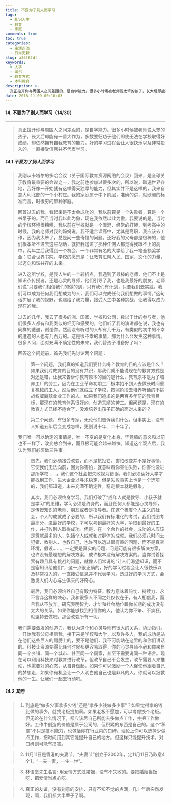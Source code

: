 ```yaml
---
title: 不要为了别人而学习
tags:
  - 札记人生
  - 教育
  - 家庭
comments: true
toc: true
categories:
  - 生活点滴
  - 日常更新
slug: a36f6fdf
keywords:
  - 大学
  - 读书
  - 教育方式
  - 本科教育
description: >-
  真正拉开你与周围人之间差距的，是自学能力。很多小时候被老师说太笨的孩子，长大后却能有一番大作为，多数要归功于他们即使无法在学校取得好成绩，却依然拥有自我教育的能力。好的学习过程会让人很快乐以及非常投入的，一直接受信息并不代表学习。
date: 2018-11-09 00:10:03
---
```

<script type="text/javascript" src="/assets/js/dist/bai.js"></script>

#### 14. 不要为了别人而学习（14/30）
---
> 真正拉开你与周围人之间差距的，是自学能力。很多小时候被老师说太笨的孩子，长大后却能有一番大作为，多数要归功于他们即使无法在学校取得好成绩，却依然拥有自我教育的能力。好的学习过程会让人很快乐以及非常投入的，一直接受信息并不代表学习。

##### 14.1 不要为了别人而学习
> 我刚从卡塔尔的多哈会议（关于国际教育资源网络的会议）回来，是全球关于教育最重要的会议之一，我之前也参加过很多次的，所以说，踏遍世界各地，我好像一开始就有这样得天独厚的能力，但其实并不是这样的，我来自意大利北部的一个小村庄。我的家庭属于中下阶层，准确的讲，就欧洲的标准而言，时很穷的那种家庭。
>
> 回首过去的我，看起来是不太会成功的，我以前算是一个失败者，算是一个书呆子的。而且当时我以此为傲，现在我依然以此为傲，我要说的是，当时的学校环境很糟糕，我以前在学校就是一个混混，经常的打架，到考高中的时候，我的老师对我的妈妈说，我不适合读高中，尤其是高职，我应该去工作，因为我太笨了，总是问一些奇怪的问题。还好我的父母都是很棒的，他们根本听不进去这些胡话，就把我送进了那种任何人都觉得我跟不上的高中，两年之后我得到一个机会，一个非常有名的大学给了我一笔全额奖学金：联合世界书院，学校的愿景是：让教育汇聚人民、国家、文化的力量，以迈向和谐共存的未来。
>
> 进入这所学校，是我人生的一个转折点，我遇到了最棒的老师，他们不止是知识点传授者，还是心灵的导师，他们引导了我，也是我最好的朋友。老师们说“只要我们相信我们的做的到，只有我们有计划，只要我们去实践，我们可以成为任何我们想成为的人，我们可以完成任何我们想做的事情。”这句话扩展了我的视野，也赐给了我力量，接受人生中各种挑战，让我得以成为现在的我。
>
> 过去的几年，我去了很多的洲、国家、学校和公司，数以千计的参与者，他们很多人都有和我类似的经历和感受的，他们听了我的演讲都在说，我也有同样的遭遇，谢谢你。然而没有听过的人却有几千万，有类似的初中的不幸的遭遇的人也有几百万的。这是很不幸的事情，那为什么会发生这种事情。很多人问，面对充满不确定性的未来，我们替孩子准备好了吗？
>
> 回答这个问题前，首先我们先讨论两个问题：
>
>> 第一个问题，我们真的知道我们要什么吗？教育的目的应该是什么？如果我们对教育的目的没有共识，那我们就不能说现在的教育方式是对还是错，让我来告诉你教育原本的目的是什么，教育原本是为了培养工厂的劳工，因为在工业革命初期工厂根本招不到人去做长时间重复机械的工人，然后他们就成立了学校，按照阶段去培养听话的不挑战权威兢兢业业工作的人。如果我们追求的是两百多年前的教育目标，那现在的教育体系很好的，创造乖顺的劳工。但问题是，现在的教育方式已经不适合了，没发培养出孩子正确的面对未来的？
>>
>> 第二个问题，有很多专家，无论他们告诉我们什么，但事实上，没有人知道五年后会变成怎样，更别说十年、二十年了。
>
> 我们唯一可以确定的事情是，唯一不变的是变化本身，毕竟熵的意义和以前也不一样了，改变总会到来，而且极可能会越来越快。知道这个观点后，我认为我们必须做三件事。
>
>> 首先，我们必须接受改变，而不是抗拒它。害怕改变并不是好事情，它使我们无法向前，因为你害怕，就意味着你害怕失败，你害怕没进那所学校……，我们这个社会把失败视为错误，我们必须读好大学才能找到工作、进大企业以寻求稳定，但是失败事实上也是一个选项的，我们都知道，未来充满不确定性，稳定根本就是假象。
>>
>> 其次，我们必须终身学习。我们打破了“成年人就是教导、小孩子就是学习”的思维，学习必须是终身的，而且任何人都能是心灵导师，是传授知识的老师、朋友或者是指导者。在这个极度个人主义的社会，个人的成就成了必要的，所以我们有标准化的考试，我们试图考最高分、进最好的学校，才可以考到最好的大学，争取到最好的工作，并打败别人取得成功。但是，在一个合作的社会，成功的人应该是贡献最多的人，包括个人成就和对群体的成就。我们必须花时间去犯错、教别人、也教自己，也许可以透过很有趣的问题，而不是真空环境，假设……，一定要是真实的问题，问题可能有很多解决方案，也许没有最理想的解决方案，或许根本没有解决方案的。当你试着探索有趣且具有挑战的问题，就像人们常说的“让人们渴望知识，而不是塞知识给他们”，这一点很正确的，好的学习过程会让人很快乐以及非常投入的，一直接受信息并不代表学习。透过好的学习方式，会激发人们内心与生俱来的好奇心。
>>
>> 最后，我们必须培养自己有毅力特征。毅力意味着热忱、持续力、永不言弃这样的决心。我和很多人不同之处仅仅在于，有人相信我，而且我从不放弃。研究表明智力、才华和社会地位跟你长期的成功没有太大的关系，如果你能够找到相信你的人，他认为你不笨、不疯狂，就坚持去做吧，那会改变所有一切。
>
> 我们需要激发的创造力，我认为这个和心灵导师有很大的关系，协助指引。一开始我有父母相信我，接下来是学校和大学，以及许多人，我的成功是站在他们这些巨人的肩膀上的，要不是他们，我不可能站在这里的和你们讲话的。科技让资源变得比任何时候都更容易取得，你的心灵导师不必和你来自同一个乡镇、同一个城市、甚至同一个国家，甚至不需要说同一种语言。现在可以利用科技来对教育进行改革，但改革自己不会发生，改革需要人来推动，也需要对的心态，从自身做起，如果你可以激励一个人促使他跟着自己的梦想走，如果你有机会让一个人明白他自己也是非凡的人，你就可以拯救他的一生。让我们一起去行动吧。

##### 14.2 其他
> 1. 到底是“做多少事拿多少钱”还是“拿多少钱做多少事”？如果觉得拿的钱比做的事少，就找老板提加薪。如果老板不愿加，可以考虑换个老板。但无论在什么情况下，都应该尽自己所能去多做点工作，并把工作做好。工作中创造的价值是属于公司的，但积累的东西是自己的。这个“积累”不只是技术能力，也包括你在行业内的口碑。理论上你可以选择少做点工作，把时间用到其它能提升自己的地方。但这样只能提升技术，对口碑则可能有损害。

> 2. 11月11日是香港的夫妻节，“夫妻节”创立于2002年，定11月11日乃取意4个1，“一夫一妻，一生一世”。

> 3. 林语堂先生名言: 用爱情方式过婚姻，没有不失败的。要把婚姻当饭吃，把爱情当点心吃。

> 4. 真正的友谊，没有刻意的安排，只有不知不觉的点滴，几十年后突然发现，啊，我们都大半辈子了啊。

